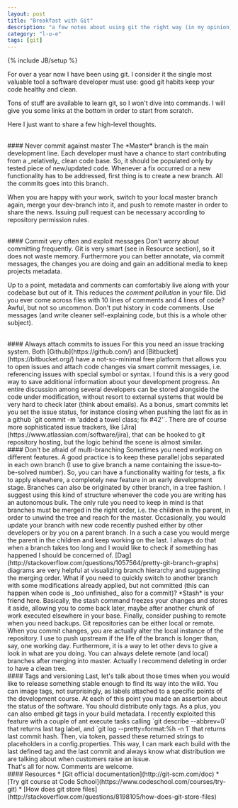 ```yaml
---
layout: post
title: "Breakfast with Git"
description: "a few notes about using git the right way (in my opinion)"
category: "l-u-e"
tags: [git]
---
```

{% include JB/setup %}

For over a year now I have been using git. I consider it the single most valuable tool a software developer must use: good git habits keep your code healthy and clean.

Tons of stuff are available to learn git, so I won't dive into commands. I will give you some links at the bottom in order to start from scratch.

Here I just want to share a few high-level thoughts. 

<br>
#### Never commit against master
The *Master* branch is the main development line. Each developer must have a chance to start contributing from a _relatively_ clean code base. So, it should be populated only by tested piece of new/updated code. Whenever a fix occurred or a new functionality has to be addressed, first thing is to create a new branch. All the commits goes into this branch.

When you are happy with your work, switch to your local master branch again, merge your dev-branch into it, and push to remote master in order to share the news. Issuing pull request can be necessary according to repository permission rules.

<br>
#### Commit very often and exploit messages
Don't worry about committing frequently. Git is very smart (see in Resource section), so it does not waste memory. Furthermore you can better annotate, via commit messages, the changes you are doing and gain an additional media to keep projects metadata.  

Up to a point, metadata and comments can comfortably live along with your codebase but out of it. This reduces the _comment pollution_ in your file. Did you ever come across files with 10 lines of comments and 4 lines of code? Awful, but not so uncommon. Don't put history in code comments. Use messages (and write cleaner self-explaining code, but this is a whole other subject). 

<br>
#### Always attach commits to issues
For this you need an issue tracking system. Both [Github](https://github.com/) and [Bitbucket](https://bitbucket.org/) have a not-so-minimal free platform that allows you to open issues and attach code changes via smart commit messages, i.e. referencing issues with special symbol or syntax. I found this is a very good way to save additional information about your development progress. An entire discussion among several developers can be stored alongside the code under modification, without resort to external systems that would be very hard to check later (think about emails). As a bonus, smart commits let you set the issue status, for instance closing when pushing the last fix as in a github `git commit -m 'added a towel class; fix #42'`. There are of course more sophisticated issue trackers, like [Jira](https://www.atlassian.com/software/jira), that can be hooked to git repository hosting, but the logic behind the scene is almost similar.

<br>
#### Don't be afraid of multi-branching
Sometimes you need working on different features. A good practice is to keep these parallel jobs separated in each own branch (I use to give branch a name containing the issue-to-be-solved number). So, you can have a functionality waiting for tests, a fix to apply elsewhere, a completely new feature in an early development stage. Branches can also be originated by other branch, in a tree fashion. I suggest using this kind of structure whenever the code you are writing has an autonomous bulk. The only rule you need to keep in mind is that branches must be merged in the right order, i.e. the children in the parent, in order to unwind the tree and reach for the master. 
Occasionally, you would update your branch with new code recently pushed either by other developers or by you on a parent branch. In a such a case you would merge the parent in the children and keep working on the last. I always do that when a branch takes too long and I would like to check if something has happened I should be concerned of. [Dag](http://stackoverflow.com/questions/1057564/pretty-git-branch-graphs) diagrams are very helpful at visualizing branch hierarchy and suggesting the merging order.
What if you need to quickly switch to another branch with some modifications already applied, but not committed (this can happen when code is _too unfinished_ also for a commit)? *Stash* is your friend here. Basically, the stash command freezes your changes and stores it aside, allowing you to come back later, maybe after another chunk of work executed elsewhere in your base.       
Finally, consider pushing to remote when you need backups. Git repositories can be either local or remote. When you commit changes, you are actually alter the local instance of the repository. I use to push upstream if the life of the branch is longer than, say, one working day. Furthermore, it is a way to let other devs to give a look in what are you doing. You can always delete remote (and local) branches after merging into master. Actually I recommend deleting in order to have a clean tree.

<br>
#### Tags and versioning
Last, let's talk about those times when you would like to release something stable enough to find its way into the wild. You can image tags, not surprisingly, as labels attached to a specific points of the development course. At each of this point you made an assertion about the status of the software. You should distribute only tags. As a plus, you can also embed git tags in your build metadata. I recently exploited this feature with a couple of ant execute tasks calling `git describe --abbrev=0` that returns last tag label, and `git log --pretty=format:%h -n 1` that returns last commit hash. Then, via token, passed these returned strings to placeholders in a config.properties. This way, I can mark each build with the last defined tag and the last commit and always know what distribution we are talking about when customers raise an issue.  

<br>
That's all for now. Comments are welcome.

<br>
#### Resources 
* [Git official documentation](http://git-scm.com/doc)
* [Try git course at Code School](https://www.codeschool.com/courses/try-git)
* [How does git store files](http://stackoverflow.com/questions/8198105/how-does-git-store-files)